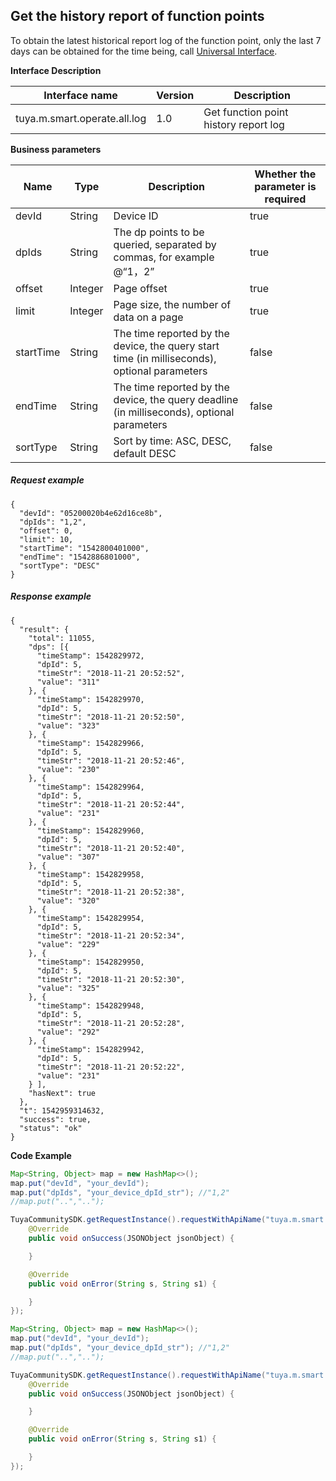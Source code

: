 ## Get the history report of function points


To obtain the latest historical report log of the function point, only the last 7 days can be obtained for the time being, call [Universal Interface](./CommonInterface.md).


**Interface Description**

| Interface name               | Version | Description                           |
| ---------------------------- | ------- | ------------------------------------- |
| tuya.m.smart.operate.all.log | 1.0     | Get function point history report log |

**Business parameters**

| Name      | Type    | Description                                                  | Whether the parameter is required |
| --------- | ------- | ------------------------------------------------------------ | --------------------------------- |
| devId     | String  | Device ID                                                    | true                              |
| dpIds     | String  | The dp points to be queried, separated by commas, for example @“1，2” | true                              |
| offset    | Integer | Page offset                                                  | true                              |
| limit     | Integer | Page size, the number of data on a page                      | true                              |
| startTime | String  | The time reported by the device, the query start time (in milliseconds), optional parameters | false                             |
| endTime   | String  | The time reported by the device, the query deadline (in milliseconds), optional parameters | false                             |
| sortType  | String  | Sort by time: ASC, DESC, default DESC                        | false                             |

##### Request example

```
{
  "devId": "05200020b4e62d16ce8b",
  "dpIds": "1,2",
  "offset": 0,
  "limit": 10,
  "startTime": "1542800401000",
  "endTime": "1542886801000",
  "sortType": "DESC"
}
```

##### Response example

```
{
  "result": {
    "total": 11055,
    "dps": [{
      "timeStamp": 1542829972,
      "dpId": 5,
      "timeStr": "2018-11-21 20:52:52",
      "value": "311"
    }, {
      "timeStamp": 1542829970,
      "dpId": 5,
      "timeStr": "2018-11-21 20:52:50",
      "value": "323"
    }, {
      "timeStamp": 1542829966,
      "dpId": 5,
      "timeStr": "2018-11-21 20:52:46",
      "value": "230"
    }, {
      "timeStamp": 1542829964,
      "dpId": 5,
      "timeStr": "2018-11-21 20:52:44",
      "value": "231"
    }, {
      "timeStamp": 1542829960,
      "dpId": 5,
      "timeStr": "2018-11-21 20:52:40",
      "value": "307"
    }, {
      "timeStamp": 1542829958,
      "dpId": 5,
      "timeStr": "2018-11-21 20:52:38",
      "value": "320"
    }, {
      "timeStamp": 1542829954,
      "dpId": 5,
      "timeStr": "2018-11-21 20:52:34",
      "value": "229"
    }, {
      "timeStamp": 1542829950,
      "dpId": 5,
      "timeStr": "2018-11-21 20:52:30",
      "value": "325"
    }, {
      "timeStamp": 1542829948,
      "dpId": 5,
      "timeStr": "2018-11-21 20:52:28",
      "value": "292"
    }, {
      "timeStamp": 1542829942,
      "dpId": 5,
      "timeStr": "2018-11-21 20:52:22",
      "value": "231"
    } ],
    "hasNext": true
  },
  "t": 1542959314632,
  "success": true,
  "status": "ok"
}
```

**Code Example**

```java
Map<String, Object> map = new HashMap<>();
map.put("devId", "your_devId");
map.put("dpIds", "your_device_dpId_str"); //"1,2"
//map.put("..","..");

TuyaCommunitySDK.getRequestInstance().requestWithApiName("tuya.m.smart.operate.all.log", "1.0", map, JSONObject.class, new ITuyaDataCallback<JSONObject>() {
    @Override
    public void onSuccess(JSONObject jsonObject) {

    }

    @Override
    public void onError(String s, String s1) {

    }
});
```

```java
Map<String, Object> map = new HashMap<>();
map.put("devId", "your_devId");
map.put("dpIds", "your_device_dpId_str"); //"1,2"
//map.put("..","..");

TuyaCommunitySDK.getRequestInstance().requestWithApiName("tuya.m.smart.operate.all.log", "1.0", map, JSONObject.class, new ITuyaDataCallback<JSONObject>() {
    @Override
    public void onSuccess(JSONObject jsonObject) {

    }

    @Override
    public void onError(String s, String s1) {

    }
});
```